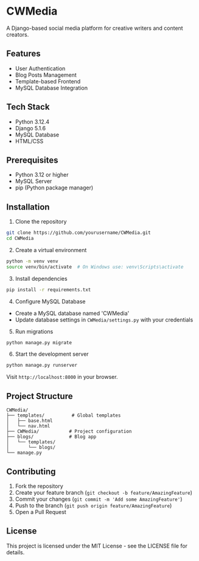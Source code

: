 # CWMedia

A Django-based social media platform for creative writers and content creators.

## Features

- User Authentication
- Blog Posts Management
- Template-based Frontend
- MySQL Database Integration

## Tech Stack

- Python 3.12.4
- Django 5.1.6
- MySQL Database
- HTML/CSS

## Prerequisites

- Python 3.12 or higher
- MySQL Server
- pip (Python package manager)

## Installation

1. Clone the repository
```bash
git clone https://github.com/yourusername/CWMedia.git
cd CWMedia
```

2. Create a virtual environment
```bash
python -m venv venv
source venv/bin/activate  # On Windows use: venv\Scripts\activate
```

3. Install dependencies
```bash
pip install -r requirements.txt
```

4. Configure MySQL Database
- Create a MySQL database named 'CWMedia'
- Update database settings in `CWMedia/settings.py` with your credentials

5. Run migrations
```bash
python manage.py migrate
```

6. Start the development server
```bash
python manage.py runserver
```

Visit `http://localhost:8000` in your browser.

## Project Structure

```
CWMedia/
├── templates/          # Global templates
│   ├── base.html
│   └── nav.html
├── CWMedia/           # Project configuration
├── blogs/             # Blog app
│   └── templates/
│       └── blogs/
└── manage.py
```

## Contributing

1. Fork the repository
2. Create your feature branch (`git checkout -b feature/AmazingFeature`)
3. Commit your changes (`git commit -m 'Add some AmazingFeature'`)
4. Push to the branch (`git push origin feature/AmazingFeature`)
5. Open a Pull Request

## License

This project is licensed under the MIT License - see the LICENSE file for details. 